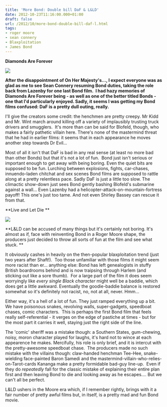 ```yaml
---
title: 'More Bond: Double bill DaF & L&LD'
date: 2012-10-23T11:16:00.000+01:00
draft: false
url: /2012/10/more-bond-double-bill-daf-l.html
tags: 
- roger moore
- sean connery
- Blaxploitation
- James Bond
---
```


**Diamonds Are Forever**  

![](/blogspot/AVvXsEgaB0LKLscrHudLRxq3GBxqtDMAmAlYNPQ6FpYJ8HEIXJFtoN86atWIRhTt56xDGMCCLdq9rMDj6k1kbRv7EDRcrJJWvoQSa-_ncK31E7MnzIw3jwwSYRXbHxdxeEEoTDEuz6oynnj18nc/s400/james-bond-diamonds-are-forever-01.jpg)

  
**After the disappointment of On Her Majesty's..., I expect everyone was as glad as me to see Sean Connery resuming Bond duties, taking the role back from Lazenby for one last Bond film.  I had hazy memories of Diamonds Are Forever being - as well as one of the better titled Bonds - one that I'd particularly enjoyed. Sadly, it seems I was getting my Bond films confused: DaF is a pretty dull outing, really.**  
  
I'll give the creators some credit: the henchmen are pretty creepy. Mr Kidd and Mr. Wint march around killing off a variety of implausibly trusting truck drivers and smugglers.  It's more than can be said for Blofeld, though, who makes a fairly pathetic villain here. There's none of the mastermind threat that he had in earlier films: it seems that in each appearance he moves another step towards Dr Evil...  
  
Most of all it isn't that DaF is bad in any real sense (at least no more bad than other Bonds) but that it's not a lot of fun.  Bond just isn't serious or important enough to get away with being boring. Even the quiet bits are supposed to be fun. Lurching between explosions, fights, car-chases, innuendo-laden chitchat and sex scenes Bond films are supposed to rattle along at a pretty relentless pace. Sadly DaF is just a little too slow. The climactic show-down just sees Bond gently bashing Blofeld's submarine against a wall... Even Lazenby had a helicopter-attack-on-mountain-fortress payoff! This one's just too tame. And not even Shirley Bassey can rescue it from that.  
  
**Live and Let Die **  
  

![](/blogspot/AVvXsEhWxI37XK7A1XL5f-Htp51Jup5wi7Ic0qmnHgjnlFloetUDCGL8dIHjKKPExu_nApyY7lreFu4D-lnhEs4CAl5yZRsEdF3Qn_wWzmfVLaguyzgKlAfiFzEhyHJzjMNUJWmpA_zVZt4xe3U/s400/Live-Let-Die.jpg)

  
**L&LD can be accused of many things but it's certainly not boring. It's almost as if, face with reinventing Bond in a Roger Moore shape, the producers just decided to throw all sorts of fun at the film and see what stuck. **  
  
It obviously cashes in heavily on the then-popular blaxploitation trend (just two years after Shaft!).  Too those unfamiliar with those films it might seem more racist than er... anything else: Bond has left genealogists in stuffy British boardrooms behind and is now traipsing through Harlem (and sticking out like a sore thumb).  For a large part of the film it does seem worryingly like _every single Black character_ might well be a baddie, which does get a little awkward. Eventually the goodie-baddie balance is restored somewhat so it's definitely not racist, no, not at all, never. Hmm...  
  
Either way, it's a hell of a lot of fun. They just ramped everything up a bit. We have poisonous snakes, revolving walls, super-gadgets, speedboat chases, comic characters.  This is perhaps the first Bond film that feels really self-referential - it verges on the edge of pastiche at times - but for the most part it carries it well, staying just the right side of the line.  
  
The 'comic' sheriff was a mistake though: a Southern States, gum-chewing, noisy, moron character played for laughs, it's hard not to wince at each appearence he makes. Mercifully, his role is only brief, and it is intercut with the pretty-awesome speedboat chase.  The producers made no such mistake with the villains though: claw-handed henchman Tee-Hee, snake-wielding face-painted Baron Samedi and the mastermind-villain-who-relies-on-Tarot-cards Kananga make a pretty formidable bad-guy line-up.  Even if they do _repeatedly_ fall for the classic mistake of explaining their entire plan first and then leaving Bond to die and looking away as he escapes.... But we can't all be perfect.  
  
L&LD ushers in the Moore era which, if I remember rightly, brings with it a fair number of pretty awful films but, in itself, is a pretty mad and fun Bond movie.